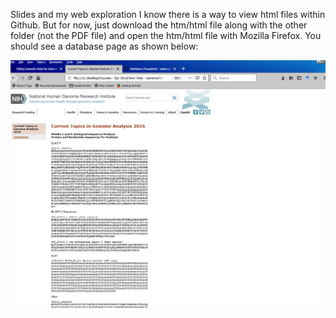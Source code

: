 Slides and my web exploration
I know there is a way to view html files within Github. But for now, just download the htm/html file along with the other folder (not the PDF file) and open the htm/html file with Mozilla Firefox. You should see a database page as shown below:

![alt text](https://github.com/RShankar/Semantic-Web-for-Genomics/blob/master/NIH%20Lecture%20Series/Genomic%20Analysis%20-%20Lec%201/DBs%20used%20in%20Lec%201%20NIH.png)
